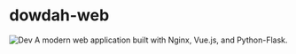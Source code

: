 # dowdah-web
![Dev](https://img.shields.io/badge/Status-Under_Development-blue)
A modern web application built with Nginx, Vue.js, and Python-Flask.
